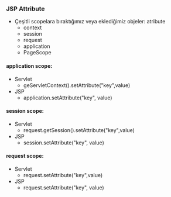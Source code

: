 
 ### JSP Attribute
   - Çeşitli scopelara bıraktığımız veya eklediğimiz objeler: atribute
     - context
     - session
     - request
     - application
     - PageScope
   
 #### application scope:
   - Servlet
       - geServletContext().setAttribute("key",value)
   - JSP
       - application.setAttribute("key", value)

#### session scope:    
   - Servlet
     - request.getSession().setAttribute("key",value)
   - JSP
     - session.setAttribute("key", value)

#### request scope:
  - Servlet
    - request.setAttribute("key",value)
  - JSP
    - request.setAttribute("key", value)
